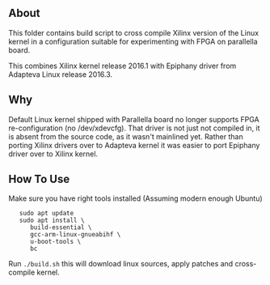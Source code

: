 About
-----------

This folder contains build script to cross compile Xilinx version of the Linux
kernel in a configuration suitable for experimenting with FPGA on parallella
board.

This combines Xilinx kernel release 2016.1 with Epiphany driver from Adapteva Linux release 2016.3.


Why
-------

Default Linux kernel shipped with Parallella board no longer supports FPGA
re-configuration (no /dev/xdevcfg). That driver is not just not compiled in, it
is absent from the source code, as it wasn't mainlined yet. Rather than porting
Xilinx drivers over to Adapteva kernel it was easier to port Epiphany driver
over to Xilinx kernel.

How To Use
--------------

Make sure you have right tools installed (Assuming modern enough Ubuntu)

```
   sudo apt update
   sudo apt install \
      build-essential \
      gcc-arm-linux-gnueabihf \
      u-boot-tools \
      bc
```

Run `./build.sh` this will download linux sources, apply patches and cross-compile kernel.
